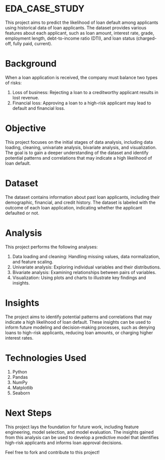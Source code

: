 # EDA_CASE_STUDY
This project aims to predict the likelihood of loan default among applicants using historical data of loan applicants. The dataset provides various features about each applicant, such as loan amount, interest rate, grade, employment length, debt-to-income ratio (DTI), and loan status (charged-off, fully paid, current).

# Background
When a loan application is received, the company must balance two types of risks:

1. Loss of business: Rejecting a loan to a creditworthy applicant results in lost revenue.
2. Financial loss: Approving a loan to a high-risk applicant may lead to default and financial loss.

# Objective
This project focuses on the initial stages of data analysis, including data loading, cleaning, univariate analysis, bivariate analysis, and visualization. The goal is to gain a deeper understanding of the dataset and identify potential patterns and correlations that may indicate a high likelihood of loan default.

# Dataset
The dataset contains information about past loan applicants, including their demographic, financial, and credit history. The dataset is labeled with the outcome of each loan application, indicating whether the applicant defaulted or not.

# Analysis
This project performs the following analyses:

1. Data loading and cleaning: Handling missing values, data normalization, and feature scaling.
2. Univariate analysis: Exploring individual variables and their distributions.
3. Bivariate analysis: Examining relationships between pairs of variables.
4. Visualization: Using plots and charts to illustrate key findings and insights.

# Insights
The project aims to identify potential patterns and correlations that may indicate a high likelihood of loan default. These insights can be used to inform future modeling and decision-making processes, such as denying loans to high-risk applicants, reducing loan amounts, or charging higher interest rates.

# Technologies Used
1. Python
2. Pandas
3. NumPy
4. Matplotlib
5. Seaborn
   
# Next Steps
This project lays the foundation for future work, including feature engineering, model selection, and model evaluation. The insights gained from this analysis can be used to develop a predictive model that identifies high-risk applicants and informs loan approval decisions.

Feel free to fork and contribute to this project!
